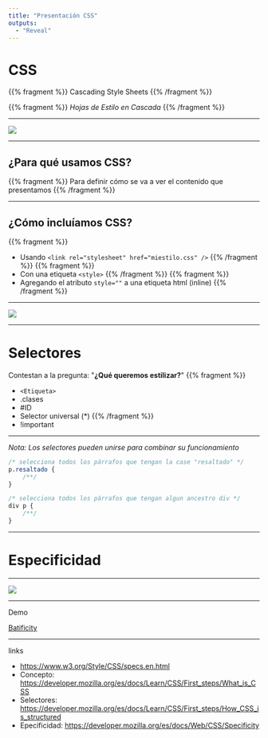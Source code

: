 ```yaml
---
title: "Presentación CSS"
outputs:
  - "Reveal"
---
```


# CSS

{{% fragment %}}
Cascading Style Sheets
{{% /fragment %}}

{{% fragment %}}
*Hojas de Estilo en Cascada*
{{% /fragment %}}

---

![](/img/css-peter.gif)

---

## ¿Para qué usamos CSS?

{{% fragment %}}
Para definir cómo se va a ver el contenido que presentamos
{{% /fragment %}}

---

## ¿Cómo incluíamos CSS?

{{% fragment %}}
- Usando `<link rel="stylesheet" href="miestilo.css" />`
{{% /fragment %}}
{{% fragment %}}
- Con una etiqueta `<style>`
{{% /fragment %}}
{{% fragment %}}
- Agregando el atributo `style=""` a una etiqueta html (inline)
{{% /fragment %}}

---

![](/img/regla-css.png)

---

# Selectores

Contestan a la pregunta: "**¿Qué queremos estilizar?**"
{{% fragment %}}
- `<Etiqueta>`
- .clases
- #ID
- Selector universal (*)
{{% /fragment %}}
- !important

---

*Nota: Los selectores pueden unirse para combinar su funcionamiento*

```css
/* selecciona todos los párrafos que tengan la case "resaltado" */
p.resaltado {
    /**/
}

/* selecciona todos los párrafos que tengan algun ancestro div */
div p {
    /**/
}
```

---

# Especificidad

---

![](/img/specificity.png)

--- 

Demo

[Batificity](http://batificity.com/)

---

links

- https://www.w3.org/Style/CSS/specs.en.html
- Concepto: https://developer.mozilla.org/es/docs/Learn/CSS/First_steps/What_is_CSS
- Selectores: https://developer.mozilla.org/es/docs/Learn/CSS/First_steps/How_CSS_is_structured
- Epecificidad: https://developer.mozilla.org/es/docs/Web/CSS/Specificity
